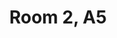 ---
basin: 'Yes'
cudn: true
floor: Second
grade: 3
images:
- /assets/images/rooms/fc/a5_2_1.jpg
living_room: 'No'
location: Front Court
name: '2'
network: Wired and Wireless
title: Room 2, A5
---